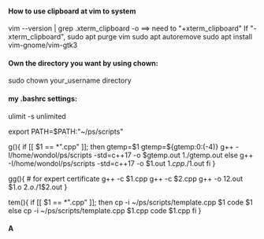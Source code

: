 #### How to use clipboard at vim to system
vim --version | grep .xterm_clipboard -o  ==> need to "+xterm_clipboard"
If "-xterm_clipboard",
sudo apt purge vim
sudo apt autoremove
sudo apt install vim-gnome/vim-gtk3

#### Own the directory you want by using chown:
sudo chown your_username directory

#### my .bashrc settings:
ulimit -s unlimited

export PATH=$PATH:"~/ps/scripts"

g(){
    if [[ $1 == *".cpp" ]]; then
        gtemp=$1
        gtemp=${gtemp:0:(-4)}
        g++ -I/home/wondol/ps/scripts -std=c++17 -o $gtemp.out $1
        ./$gtemp.out
    else
        g++ -I/home/wondol/ps/scripts -std=c++17 -o $1.out $1.cpp
        ./$1.out
    fi
}

gg(){ # for expert certificate
    g++ -c $1.cpp
    g++ -c $2.cpp
    g++ -o $1$2.out $1.o $2.o
    ./$1$2.out
}

tem(){
    if [[ $1 == *".cpp" ]]; then
        cp -i ~/ps/scripts/template.cpp $1
        code $1
    else
        cp -i ~/ps/scripts/template.cpp $1.cpp
        code $1.cpp
    fi
}

#### A
